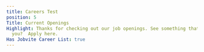 ```yaml
---
title: Careers Test
position: 5
Title: Current Openings
Highlight: Thanks for checking out our job openings. See something that interests
  you?  Apply here.
Has Jobvite Career List: true
---
```


